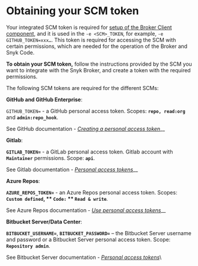 # Obtaining your SCM token

Your integrated SCM token is required for [setup of the Broker Client component](../step-5-setting-up-the-broker-client/step-5.2a-running-the-broker-client-without-the-code-snippet-display.md), and it is used in the `-e <SCM>_TOKEN`, for example, `-e GITHUB_TOKEN=xxx…`. This token is required for accessing the SCM with certain permissions, which are needed for the operation of the Broker and Snyk Code.

**To obtain your SCM token,** follow the instructions provided by the SCM you want to integrate with the Snyk Broker, and create a token with the required permissions.

The following SCM tokens are required for the different SCMs:

**GitHub and GitHub Enterprise**:

`GITHUB_TOKEN=` - a GitHub personal access token. Scopes: **`repo, read:org`** and **`admin:repo_hook`**.

See GitHub documentation - [_Creating a personal access token_](https://docs.github.com/en/authentication/keeping-your-account-and-data-secure/creating-a-personal-access-token)__

**Gitlab**:

**`GITLAB_TOKEN=`** - a GitLab personal access token. Gitlab account with **`Maintainer`** permissions. Scope: **`api`**.

See Gitlab documentation - [_Personal access tokens_](https://docs.gitlab.com/ee/user/profile/personal\_access\_tokens.html)__

**Azure Repos**:

**`AZURE_REPOS_TOKEN=`** - an Azure Repos personal access token. Scopes: **`Custom defined`, \*\* `Code:` \*\* `Read & write`**_._

See Azure Repos documentation - [_Use personal access tokens_](https://docs.microsoft.com/en-us/azure/devops/organizations/accounts/use-personal-access-tokens-to-authenticate?view=azure-devops\&tabs=Windows)__

**Bitbucket Server/Data Center**:

**`BITBUCKET_USERNAME=`**, **`BITBUCKET_PASSWORD=`** – the Bitbucket Server username and password or a Bitbucket Server personal access token. Scope: **`Repository admin`**.

See Bitbucket Server documentation - [_Personal access tokens_](https://confluence.atlassian.com/bitbucketserver/http-access-tokens-939515499.html)\
